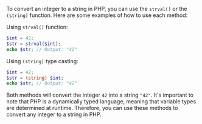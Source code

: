To convert an integer to a string in PHP, you can use the `strval()` or the `(string)` function. Here are some examples of how to use each method:

Using `strval()` function:

```php
$int = 42;
$str = strval($int);
echo $str; // Output: "42"
```

Using `(string)` type casting:

```php
$int = 42;
$str = (string) $int;
echo $str; // Output: "42"
```

Both methods will convert the integer `42` into a string `"42"`. It's important to note that PHP is a dynamically typed language, meaning that variable types are determined at runtime. Therefore, you can use these methods to convert any integer to a string in PHP.